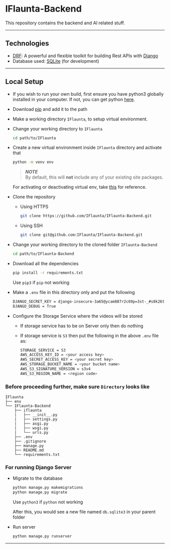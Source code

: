 # **IFlaunta-Backend**

This repository contains the backend and AI related stuff.

---

## **Technologies**

* [DRF](www.django-rest-framework.org/): A powerful and flexible toolkit for building Rest APIs with [Django](https://www.djangoproject.com/)
* Database used: [SQLite](https://www.sqlite.org/index.html) (for development)

---

## **Local Setup**

* If you wish to run your own build, first ensure you have python3 globally installed in your computer. If not, you can get python [here](https://www.python.org/downloads/).

* Download [pip](https://pip.pypa.io/en/stable/installing/) and add it to the path

* Make a working directory `IFlaunta`, to setup virtual environment.

* Change your working directory to `IFlaunta`

    ```bash
    cd path/to/IFlaunta
    ```

* Create a new virtual environment inside `IFlaunta` directory and activate that

    ```bash
    python -m venv env
    ```

    > ***NOTE***  
    > By default, this will **not** include any of your existing site packages.

    For activating or deactivating virtual env, take [this](https://github.com/orgs/IFlaunta/teams/iflaunta-team/discussions/1) for reference.

* Clone the repository

  * Using HTTPS

    ```sh
    git clone https://github.com/IFlaunta/IFlaunta-Backend.git
    ```
  
  * Using SSH

    ```sh
    git clone git@github.com:IFlaunta/IFlaunta-Backend.git
    ```

* Change your working directory to the cloned folder `IFlaunta-Backend`

    ```bash
    cd path/to/IFlaunta-Backend
    ```

* Download all the dependencies

    ```bash
    pip install -r requirements.txt
    ```

    Use `pip3` if `pip` not working

* Make a `.env` file in this directory only and put the following

    ```bash
    DJANGO_SECRET_KEY = django-insecure-3a65@ycam887r2c69p=3st-_#s8k26t(-*h8@4ic_f1qo1*ow6
    DJANGO_DEBUG = True
    ```

* Configure the Storage Service where the videos will be stored

  * If storage service has to be on Server only then do nothing

  * If storage service is `S3` then put the following in the above `.env` file as:

    ```bash
    STORAGE_SERVICE = S3
    AWS_ACCESS_KEY_ID = <your access key>
    AWS_SECRET_ACCESS_KEY = <your secret key>
    AWS_STORAGE_BUCKET_NAME = <your bucket name>
    AWS_S3_SIGNATURE_VERSION = s3v4
    AWS_S3_REGION_NAME = <region code>
    ```

<!--
  * While putting `DEBUG = False`, remember to modify `ALLOWED_HOSTS` (for just quick reference, modify as `ALLOWED_HOSTS = ['*']`)

  * For generating a Django ***SECRET_KEY***, many different sites are there. This [site](https://miniwebtool.com/django-secret-key-generator/) can be used for quick reference.
-->

### Before proceeding further, make sure ```Directory``` looks like

```
IFlaunta
├── env
└── IFlaunta-Backend
    ├── iflaunta
    |   ├── __init__.py
    |   ├── settings.py
    |   ├── asgi.py
    |   ├── wsgi.py
    |   └── urls.py
    ├── .env
    ├── .gitignore
    ├── manage.py
    ├── README.md
    └── requirements.txt
```

### For running Django Server

* Migrate to the database

    ```bash
    python manage.py makemigrations
    python manage.py migrate
    ```

    Use `python3` if `python` not working

    After this, you would see a new file named `db.sqlite3` in your parent folder

* Run server

    ```sh
    python manage.py runserver
    ```

---
